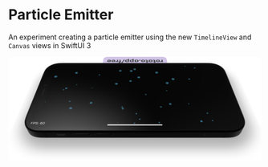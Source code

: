 # Particle Emitter

An experiment creating a particle emitter using the new `TimelineView` and `Canvas` views in SwiftUI 3

![Screenshot](Screenshot.png)